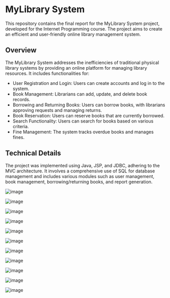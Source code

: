 # MyLibrary System
This repository contains the final report for the MyLibrary System project, developed for the Internet Programming course. The project aims to create an efficient and user-friendly online library management system.

## Overview
The MyLibrary System addresses the inefficiencies of traditional physical library systems by providing an online platform for managing library resources. It includes functionalities for:
- User Registration and Login: Users can create accounts and log in to the system.
- Book Management: Librarians can add, update, and delete book records.
- Borrowing and Returning Books: Users can borrow books, with librarians approving requests and managing returns.
- Book Reservation: Users can reserve books that are currently borrowed.
- Search Functionality: Users can search for books based on various criteria.
- Fine Management: The system tracks overdue books and manages fines.
  
## Technical Details
The project was implemented using Java, JSP, and JDBC, adhering to the MVC architecture. It involves a comprehensive use of SQL for database management and includes various modules such as user management, book management, borrowing/returning books, and report generation.

![image](https://github.com/69madcat69/MyLibrary/assets/93109732/0f824666-ce8a-4bf6-aab1-c4d96d49a1c1)

![image](https://github.com/69madcat69/MyLibrary/assets/93109732/bd111c7b-416b-4358-88df-2c9185a77ba0)

![image](https://github.com/69madcat69/MyLibrary/assets/93109732/1ea86722-0c98-4d91-8531-3d493e5c7898)

![image](https://github.com/69madcat69/MyLibrary/assets/93109732/df929835-f719-4c83-b197-cbb574f02065)

![image](https://github.com/69madcat69/MyLibrary/assets/93109732/fc4edb38-6e38-48cb-a53d-9e480f74d9cf)

![image](https://github.com/69madcat69/MyLibrary/assets/93109732/7589cbbf-05c9-488c-a30d-bf0ba86c3471)

![image](https://github.com/69madcat69/MyLibrary/assets/93109732/d7e12fb4-85d7-4a81-bcd8-ecc10844c91c)

![image](https://github.com/69madcat69/MyLibrary/assets/93109732/3eed6282-eba0-47ce-9e8e-dbbad5053c49)

![image](https://github.com/69madcat69/MyLibrary/assets/93109732/ec60cc6f-cdcf-4ab1-961e-4738655c2323)

![image](https://github.com/69madcat69/MyLibrary/assets/93109732/cb6d14d9-706f-42f7-93a3-23eb2f63f444)

![image](https://github.com/69madcat69/MyLibrary/assets/93109732/373e1fbd-7463-4624-8079-dd4e9b8bac5e)
